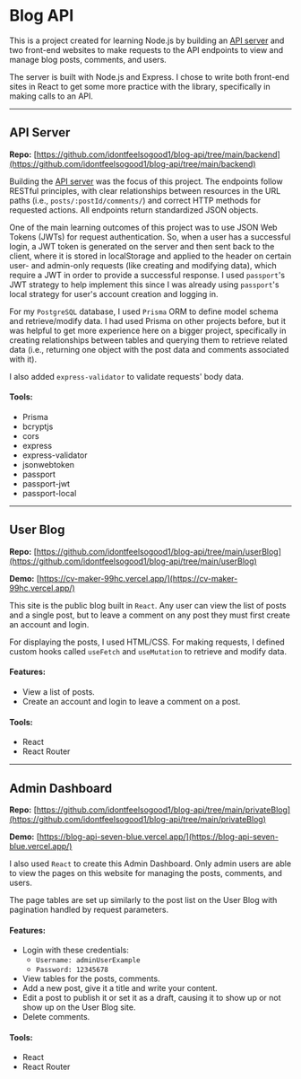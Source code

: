 # Blog API

This is a project created for learning Node.js by building an [API server](https://github.com/idontfeelsogood1/blog-api/tree/main/backend) and two front-end websites to make requests to the API endpoints to view and manage blog posts, comments, and users.

The server is built with Node.js and Express. I chose to write both front-end sites in React to get some more practice with the library, specifically in making calls to an API.

---

## API Server

**Repo:** [https://github.com/idontfeelsogood1/blog-api/tree/main/backend](https://github.com/idontfeelsogood1/blog-api/tree/main/backend)

Building the [API server](https://github.com/idontfeelsogood1/blog-api/tree/main/backend) was the focus of this project. The endpoints follow RESTful principles, with clear relationships between resources in the URL paths (i.e., `posts/:postId/comments/`) and correct HTTP methods for requested actions. All endpoints return standardized JSON objects.

One of the main learning outcomes of this project was to use JSON Web Tokens (JWTs) for request authentication. So, when a user has a successful login, a JWT token is generated on the server and then sent back to the client, where it is stored in localStorage and applied to the header on certain user- and admin-only requests (like creating and modifying data), which require a JWT in order to provide a successful response. I used `passport`'s JWT strategy to help implement this since I was already using `passport`'s local strategy for user's account creation and logging in.

For my `PostgreSQL` database, I used `Prisma` ORM to define model schema and retrieve/modify data. I had used Prisma on other projects before, but it was helpful to get more experience here on a bigger project, specifically in creating relationships between tables and querying them to retrieve related data (i.e., returning one object with the post data and comments associated with it).

I also added `express-validator` to validate requests' body data.

#### Tools:

* Prisma
* bcryptjs
* cors
* express
* express-validator
* jsonwebtoken
* passport
* passport-jwt
* passport-local

---

## User Blog

**Repo:** [https://github.com/idontfeelsogood1/blog-api/tree/main/userBlog](https://github.com/idontfeelsogood1/blog-api/tree/main/userBlog)

**Demo:** [https://cv-maker-99hc.vercel.app/](https://cv-maker-99hc.vercel.app/)

This site is the public blog built in `React`. Any user can view the list of posts and a single post, but to leave a comment on any post they must first create an account and login.

For displaying the posts, I used HTML/CSS. For making requests, I defined custom hooks called `useFetch` and `useMutation` to retrieve and modify data.

#### Features:

* View a list of posts.
* Create an account and login to leave a comment on a post.

#### Tools:

* React
* React Router

---

## Admin Dashboard

**Repo:** [https://github.com/idontfeelsogood1/blog-api/tree/main/privateBlog](https://github.com/idontfeelsogood1/blog-api/tree/main/privateBlog)

**Demo:** [https://blog-api-seven-blue.vercel.app/](https://blog-api-seven-blue.vercel.app/)

I also used `React` to create this Admin Dashboard. Only admin users are able to view the pages on this website for managing the posts, comments, and users.

The page tables are set up similarly to the post list on the User Blog with pagination handled by request parameters.

#### Features:

* Login with these credentials:
    * `Username: adminUserExample`
    * `Password: 12345678`
* View tables for the posts, comments.
* Add a new post, give it a title and write your content.
* Edit a post to publish it or set it as a draft, causing it to show up or not show up on the User Blog site.
* Delete comments.

#### Tools:

* React
* React Router
